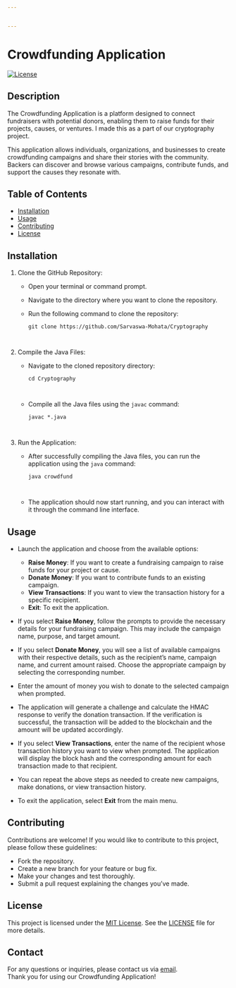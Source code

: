 ```yaml
---


---
```


<h1 id="crowdfunding-application">Crowdfunding Application</h1>
<p><a href="https://opensource.org/licenses/MIT"><img src="https://img.shields.io/badge/license-MIT-blue.svg" alt="License"></a></p>
<h2 id="description">Description</h2>
<p>The Crowdfunding Application is a platform designed to connect fundraisers with potential donors, enabling them to raise funds for their projects, causes, or ventures. I made this as a part of our cryptography project.</p>
<p>This application allows individuals, organizations, and businesses to create crowdfunding campaigns and share their stories with the community. Backers can discover and browse various campaigns, contribute funds, and support the causes they resonate with.</p>
<h2 id="table-of-contents">Table of Contents</h2>
<ul>
<li><a href="#installation">Installation</a></li>
<li><a href="#usage">Usage</a></li>
<li><a href="#contributing">Contributing</a></li>
<li><a href="#license">License</a></li>
</ul>
<h2 id="installation">Installation</h2>
<ol>
<li>
<p>Clone the GitHub Repository:</p>
<ul>
<li>
<p>Open your terminal or command prompt.</p>
</li>
<li>
<p>Navigate to the directory where you want to clone the repository.</p>
</li>
<li>
<p>Run the following command to clone the repository:</p>
<pre class=" language-java"><code class="prism  language-java">git clone https<span class="token operator">:</span><span class="token operator">/</span><span class="token operator">/</span>github<span class="token punctuation">.</span>com<span class="token operator">/</span>Sarvaswa<span class="token operator">-</span>Mohata<span class="token operator">/</span>Cryptography

</code></pre>
</li>
</ul>
</li>
<li>
<p>Compile the Java Files:</p>
<ul>
<li>
<p>Navigate to the cloned repository directory:</p>
<pre class=" language-java"><code class="prism  language-java">cd Cryptography

</code></pre>
</li>
<li>
<p>Compile all the Java files using the  <code>javac</code>  command:</p>
<pre class=" language-java"><code class="prism  language-java">javac <span class="token operator">*</span><span class="token punctuation">.</span>java

</code></pre>
</li>
</ul>
</li>
<li>
<p>Run the Application:</p>
<ul>
<li>
<p>After successfully compiling the Java files, you can run the application using the  <code>java</code>  command:</p>
<pre class=" language-java"><code class="prism  language-java">java crowdfund

</code></pre>
</li>
<li>
<p>The application should now start running, and you can interact with it through the command line interface.</p>
</li>
</ul>
</li>
</ol>
<h2 id="usage">Usage</h2>
<ul>
<li>
<p>Launch the application and choose from the available options:</p>
<ul>
<li><strong>Raise Money</strong>: If you want to create a fundraising campaign to raise funds for your project or cause.</li>
<li><strong>Donate Money</strong>: If you want to contribute funds to an existing campaign.</li>
<li><strong>View Transactions</strong>: If you want to view the transaction history for a specific recipient.</li>
<li><strong>Exit</strong>: To exit the application.</li>
</ul>
</li>
<li>
<p>If you select  <strong>Raise Money</strong>, follow the prompts to provide the necessary details for your fundraising campaign. This may include the campaign name, purpose, and target amount.</p>
</li>
<li>
<p>If you select  <strong>Donate Money</strong>, you will see a list of available campaigns with their respective details, such as the recipient’s name, campaign name, and current amount raised. Choose the appropriate campaign by selecting the corresponding number.</p>
</li>
<li>
<p>Enter the amount of money you wish to donate to the selected campaign when prompted.</p>
</li>
<li>
<p>The application will generate a challenge and calculate the HMAC response to verify the donation transaction. If the verification is successful, the transaction will be added to the blockchain and the amount will be updated accordingly.</p>
</li>
<li>
<p>If you select  <strong>View Transactions</strong>, enter the name of the recipient whose transaction history you want to view when prompted. The application will display the block hash and the corresponding amount for each transaction made to that recipient.</p>
</li>
<li>
<p>You can repeat the above steps as needed to create new campaigns, make donations, or view transaction history.</p>
</li>
<li>
<p>To exit the application, select  <strong>Exit</strong>  from the main menu.</p>
</li>
</ul>
<h2 id="contributing">Contributing</h2>
<p>Contributions are welcome! If you would like to contribute to this project, please follow these guidelines:</p>
<ul>
<li>Fork the repository.</li>
<li>Create a new branch for your feature or bug fix.</li>
<li>Make your changes and test thoroughly.</li>
<li>Submit a pull request explaining the changes you’ve made.</li>
</ul>
<h2 id="license">License</h2>
<p>This project is licensed under the <a href="https://opensource.org/licenses/MIT">MIT License</a>. See the <a href="https://you.com/LICENSE">LICENSE</a> file for more details.</p>
<h2 id="contact">Contact</h2>
<p>For any questions or inquiries, please contact us via <a href="gitcode2003@gmail.com">email</a>.<br>
Thank you for using our Crowdfunding Application!</p>

